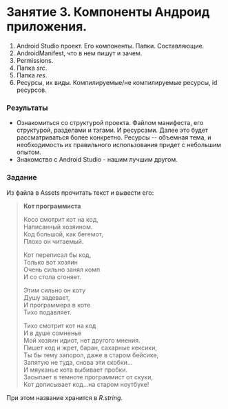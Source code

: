 # Занятие 3. Компоненты Андроид приложения.

1. Android Studio проект. Его компоненты. Папки. Составляющие.
2. AndroidManifest, что в нем пишут и зачем.
3. Permissions.
4. Папка *src*.
5. Папка *res*.
6. Ресурсы, их виды. Компилируемые/не компилируемые ресурсы, id ресурсов.

### Результаты
* Ознакомиться со структурой проекта. Файлом манифеста, его структурой, разделами и тэгами.  И ресурсами. Далее это будет рассматриваться более конкретно. Ресурсы -- объемная тема, и необходимость их правильного использования придет с небольшим опытом.
* Знакомство с Android Studio - нашим лучшим другом. 

### Задание 
Из файла в Assets прочитать текст и вывести его:
>**Кот программиста** 
>
>Косо смотрит кот на код,  
>Написанный хозяином.  
>Код большой, как бегемот,  
>Плохо он читаемый.  
>
>Кот переписал бы код,   
>Только вот хозяин  
>Очень сильно занял комп  
>И со стола сгоняет.  
>
>Этим сильно он коту  
>Душу задевает,  
>И программера в коте  
>Тихо подавляет.  
>
>Тихо смотрит кот на код  
>И в душе сомненье  
>Мой хозяин идиот, нет другого мнения.  
>Пишет код и жрет, баран, сахарные кексики,  
>Ты бы тему запорол, даже в старом бейсике,  
>Запятую не туда, снова эти скобки...  
>И мяуканье кота выбивает пробки.  
>Засыпает в темноте программист от скуки,  
>Кот дописывает код...на старом ноутбуке!

При этом название хранится в *R.string.*
